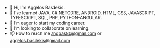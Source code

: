 - 👋 Hi, I’m Aggelos Basdekis.
- 👀 I've learned JAVA, C#.NETCORE, ANDROID, HTML, CSS, JAVASCRIPT, TYPESCRIPT, SQL, PHP, PYTHON-ANGULAR.
- 🌱 I’m eager to start my coding career.
- 💞️ I’m looking to collaborate on learning.
- 📫 How to reach me angbas80@gmail.com or aggelos.basdekis@gmail.com

<!---
angbas80/angbas80 is a ✨ special ✨ repository because its `README.md` (this file) appears on your GitHub profile.
You can click the Preview link to take a look at your changes.
--->
